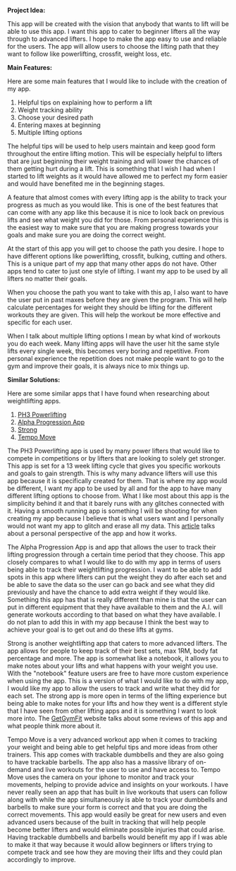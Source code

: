 **Project Idea:**

This app will be created with the vision that anybody that wants to lift will be able to use this 
app. I want this app to cater to beginner lifters all the way through to advanced lifters. I hope 
to make the app easy to use and reliable for the users. The app will allow users to choose the 
lifting path that they want to follow like powerlifting, crossfit, weight loss, etc.

**Main Features:**

Here are some main features that I would like to include with the creation of my app.

1. Helpful tips on explaining how to perform a lift
2. Weight tracking ability
3. Choose your desired path
4. Entering maxes at beginning
5. Multiple lifting options

The helpful tips will be used to help users maintain and keep good form throughout the entire 
lifting motion. This will be especially helpful to lifters that are just beginning their weight 
training and will lower the chances of them getting hurt during a lift. This is something that I 
wish I had when I started to lift weights as it would have allowed me to perfect my form easier 
and would have benefited me in the beginning stages.

A feature that almost comes with every lifting app is the ability to track your progress as much 
as you would like. This is one of the best features that can come with any app like this because 
it is nice to look back on previous lifts and see what weight you did for those. From personal 
experience this is the easiest way to make sure that you are making progress towards your goals 
and make sure you are doing the correct weight.

At the start of this app you will get to choose the path you desire. I hope to have different 
options like powerlifting, crossfit, bulking, cutting and others. This is a unique part of my 
app that many other apps do not have. Other apps tend to cater to just one style of lifting. 
I want my app to be used by all lifters no matter their goals.

When you choose the path you want to take with this ap, I also want to have the user put in past 
maxes before they are given the program. This will help calculate percentages for weight they 
should be lifting for the different workouts they are given. This will help the workout be more 
effective and specific for each user.

When I talk about multiple lifting options I mean by what kind of workouts you do each week. 
Many lifting apps will have the user hit the same style lifts every single week, this becomes very 
boring and repetitive. From personal experience the repetition does not make people want to go to 
the gym and improve their goals, it is always nice to mix things up.

**Similar Solutions:**

Here are some similar apps that I have found when researching about weightlifting apps.

1. [PH3 Powerlifting][1]
2. [Alpha Progression App][2]
3. [Strong][3]
4. [Tempo Move][4]

The PH3 Powerlifting app is used by many power lifters that would like to compete in competitions 
or by lifters that are looking to solely get stronger. This app is set for a 13 week lifting cycle 
that gives you specific workouts and goals to gain strength. This is why many advance lifters will
use this app because it is specifically created for them. That is where my app would be different, 
I want my app to be used by all and for the app to have many different lifting options to choose
from. What I like most about this app is the simplicity behind it and that it barely runs with any 
glitches connected with it. Having a smooth running app is something I will be shooting for when
creating my app because I believe that is what users want and I personally would not want my app 
to glitch and erase all my data. This [article][5] talks about a personal perspective of the app 
and how it works.

The Alpha Progression App is and app that allows the user to track their lifting progression 
through a certain time period that they choose. This app closely compares to what I would like to 
do with my app in terms of users being able to track their weightlifting progression. I want to be 
able to add spots in this app where lifters can put the weight they do after each set and be able 
to save the data so the user can go back and see what they did previously and have the chance to 
add extra weight if they would like. Something this app has that is really different than mine is 
that the user can put in different equipment that they have available to them and the A.I. will 
generate workouts according to that based on what they have available. I do not plan to add this 
in with my app because I think the best way to achieve your goal is to get out and do these lifts 
at gyms.

Strong is another weightlifting app that caters to more advanced lifters. The app allows for people
to keep track of their best sets, max 1RM, body fat percentage and more. The app is somewhat like a 
notebook, it allows you to make notes about your lifts and what happens with your weight you use. 
With the "notebook" feature users are free to have more custom experience when using the app. 
This is a version of what I would like to do with my app, I would like my app to allow the users to 
track and write what they did for each set. The strong app is more open in terms of the lifting 
experience but being able to make notes for your lifts and how they went is a different style that 
I have seen from other lifting apps and it is something I want to look more into. The 
[GetGymFit][6] website talks about some reviews of this app and what people think more about it.

Tempo Move is a very advanced workout app when it comes to tracking your weight and being able to 
get helpful tips and more ideas from other trainers. This app comes with trackable dumbbells and 
they are also going to have trackable barbells. The app also has a massive library of on-demand 
and live workouts for the user to use and have access to. Tempo Move uses the camera on your iphone 
to monitor and track your movements, helping to provide advice and insights on your workouts. I 
have never really seen an app that has built in live workouts that users can follow along with 
while the app simultaneously is able to track your dumbbells and barbells to make sure your form 
is correct and that you are doing the correct movements. This app would easily be great for new 
users and even advanced users because of the built in tracking that will help people become better 
lifters and would eliminate possible injuries that could arise. Having trackable dumbbells and 
barbells would benefit my app if I was able to make it that way because it would allow beginners 
or lifters trying to compete track and see how they are moving their lifts and they could plan 
accordingly to improve.


[1]: https://powerliftingtechnique.com/ph3-powerlifting-program-review/
[2]: https://fitnessdrum.com/alpha-progression-app-review/
[3]: https://www.strong.app/#features
[4]: https://fitnessdrum.com/best-weightlifting-apps/#Stronglifts_55_-_Best_for_Compound_Lifts
[5]: https://www.reddit.com/r/powerlifting/comments/vp5uqg/ph3_program_review_2022/
[6]: https://getgymfit.com.au/strong-app-review/